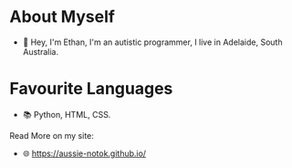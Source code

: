 # About Myself
- 👋 Hey, I'm Ethan, I'm an autistic programmer, I live in Adelaide, South Australia.

# Favourite Languages
- 📚 Python, HTML, CSS.

Read More on my site: 
- 🌐 https://aussie-notok.github.io/
